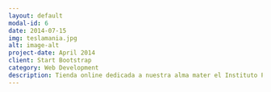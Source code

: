 ```yaml
---
layout: default
modal-id: 6
date: 2014-07-15
img: teslamania.jpg
alt: image-alt
project-date: April 2014
client: Start Bootstrap
category: Web Development
description: Tienda online dedicada a nuestra alma mater el Instituto Politecnico Nacional.
---
```

